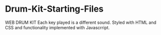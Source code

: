 # Drum-Kit-Starting-Files
 WEB DRUM KIT
 Each key played is a different sound.
 Styled with  HTML and CSS and  functionality implemented with Javascrript.
 
